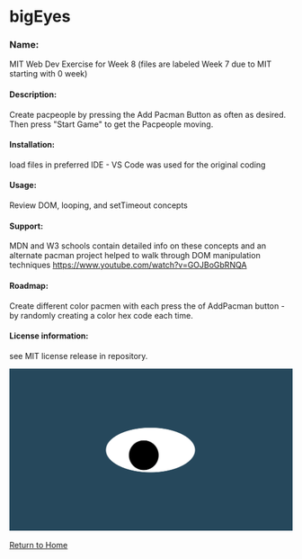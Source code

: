 # bigEyes

### Name: 
MIT Web Dev Exercise for Week 8 (files are labeled Week 7 due to MIT starting with 0 week)

#### Description: 
Create pacpeople by pressing the Add Pacman Button as often as desired. Then press "Start Game" to get the Pacpeople moving.

#### Installation: 
load files in preferred IDE - VS Code was used for the original coding

#### Usage: 
Review DOM, looping, and setTimeout concepts

#### Support: 
MDN and W3 schools contain detailed info on these concepts and an alternate pacman project helped to walk through DOM manipulation techniques https://www.youtube.com/watch?v=GOJBoGbRNQA

#### Roadmap: 
Create different color pacmen with each press the of AddPacman button - by randomly creating a color hex code each time.

#### License information: 
see MIT license release in repository.

![eye image](oneeye.png "bigEye")

[Return to Home](https://scottbdavis.github.io/scottbdavis/)
